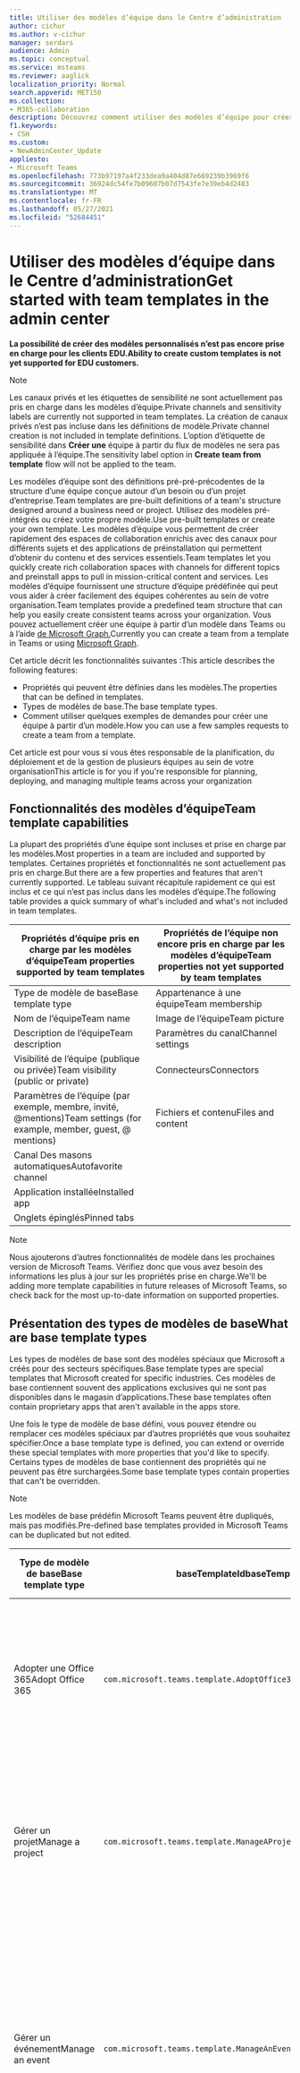```yaml
---
title: Utiliser des modèles d’équipe dans le Centre d’administration
author: cichur
ms.author: v-cichur
manager: serdars
audience: Admin
ms.topic: conceptual
ms.service: msteams
ms.reviewer: aaglick
localization_priority: Normal
search.appverid: MET150
ms.collection:
- M365-collaboration
description: Découvrez comment utiliser des modèles d’équipe pour créer des espaces de collaboration avec des canaux pour différentes rubriques à l’aide de modèles préinstallés.
f1.keywords:
- CSH
ms.custom:
- NewAdminCenter_Update
appliesto:
- Microsoft Teams
ms.openlocfilehash: 773b97197a4f233dea9a404d87e669239b3969f6
ms.sourcegitcommit: 36924dc54fe7b09607b07d7543fe7e39eb4d2483
ms.translationtype: MT
ms.contentlocale: fr-FR
ms.lasthandoff: 05/27/2021
ms.locfileid: "52684451"
---
```

# <a name="get-started-with-team-templates-in-the-admin-center"></a><span data-ttu-id="bd105-103">Utiliser des modèles d’équipe dans le Centre d’administration</span><span class="sxs-lookup"><span data-stu-id="bd105-103">Get started with team templates in the admin center</span></span>

<span data-ttu-id="bd105-104">**La possibilité de créer des modèles personnalisés n’est pas encore prise en charge pour les clients EDU.**</span><span class="sxs-lookup"><span data-stu-id="bd105-104">**Ability to create custom templates is not yet supported for EDU customers.**</span></span>

> [!NOTE]
> <span data-ttu-id="bd105-105">Les canaux privés et les étiquettes de sensibilité ne sont actuellement pas pris en charge dans les modèles d’équipe.</span><span class="sxs-lookup"><span data-stu-id="bd105-105">Private channels and sensitivity labels are currently not supported in team templates.</span></span> <span data-ttu-id="bd105-106">La création de canaux privés n’est pas incluse dans les définitions de modèle.</span><span class="sxs-lookup"><span data-stu-id="bd105-106">Private channel creation is not included in template definitions.</span></span> <span data-ttu-id="bd105-107">L’option d’étiquette de sensibilité dans **Créer une** équipe à partir du flux de modèles ne sera pas appliquée à l’équipe.</span><span class="sxs-lookup"><span data-stu-id="bd105-107">The sensitivity label option in **Create team from template** flow will not be applied to the team.</span></span>

<span data-ttu-id="bd105-108">Les modèles d’équipe sont des définitions pré-pré-précodentes de la structure d’une équipe conçue autour d’un besoin ou d’un projet d’entreprise.</span><span class="sxs-lookup"><span data-stu-id="bd105-108">Team templates are pre-built definitions of a team's structure designed around a business need or project.</span></span> <span data-ttu-id="bd105-109">Utilisez des modèles pré-intégrés ou créez votre propre modèle.</span><span class="sxs-lookup"><span data-stu-id="bd105-109">Use pre-built templates or create your own template.</span></span> <span data-ttu-id="bd105-110">Les modèles d’équipe vous permettent de créer rapidement des espaces de collaboration enrichis avec des canaux pour différents sujets et des applications de préinstallation qui permettent d’obtenir du contenu et des services essentiels.</span><span class="sxs-lookup"><span data-stu-id="bd105-110">Team templates let you quickly create rich collaboration spaces with channels for different topics and preinstall apps to pull in mission-critical content and services.</span></span> <span data-ttu-id="bd105-111">Les modèles d’équipe fournissent une structure d’équipe prédéfinée qui peut vous aider à créer facilement des équipes cohérentes au sein de votre organisation.</span><span class="sxs-lookup"><span data-stu-id="bd105-111">Team templates provide a predefined team structure that can help you easily create consistent teams across your organization.</span></span> <span data-ttu-id="bd105-112">Vous pouvez actuellement créer une équipe à partir d’un modèle dans Teams ou à l’aide [de Microsoft Graph.](get-started-with-teams-templates.md)</span><span class="sxs-lookup"><span data-stu-id="bd105-112">Currently you can create a team from a template in Teams or using [Microsoft Graph](get-started-with-teams-templates.md).</span></span>

<span data-ttu-id="bd105-113">Cet article décrit les fonctionnalités suivantes :</span><span class="sxs-lookup"><span data-stu-id="bd105-113">This article describes the following features:</span></span>

- <span data-ttu-id="bd105-114">Propriétés qui peuvent être définies dans les modèles.</span><span class="sxs-lookup"><span data-stu-id="bd105-114">The properties that can be defined in templates.</span></span>
- <span data-ttu-id="bd105-115">Types de modèles de base.</span><span class="sxs-lookup"><span data-stu-id="bd105-115">The base template types.</span></span>
- <span data-ttu-id="bd105-116">Comment utiliser quelques exemples de demandes pour créer une équipe à partir d’un modèle.</span><span class="sxs-lookup"><span data-stu-id="bd105-116">How you can use a few samples requests to create a team from a template.</span></span>

<span data-ttu-id="bd105-117">Cet article est pour vous si vous êtes responsable de la planification, du déploiement et de la gestion de plusieurs équipes au sein de votre organisation</span><span class="sxs-lookup"><span data-stu-id="bd105-117">This article is for you if you're responsible for planning, deploying, and managing multiple teams across your organization</span></span>

## <a name="team-template-capabilities"></a><span data-ttu-id="bd105-118">Fonctionnalités des modèles d’équipe</span><span class="sxs-lookup"><span data-stu-id="bd105-118">Team template capabilities</span></span>

<span data-ttu-id="bd105-119">La plupart des propriétés d’une équipe sont incluses et prise en charge par les modèles.</span><span class="sxs-lookup"><span data-stu-id="bd105-119">Most properties in a team are included and supported by templates.</span></span> <span data-ttu-id="bd105-120">Certaines propriétés et fonctionnalités ne sont actuellement pas pris en charge.</span><span class="sxs-lookup"><span data-stu-id="bd105-120">But there are a few properties and features that aren't currently supported.</span></span> <span data-ttu-id="bd105-121">Le tableau suivant récapitule rapidement ce qui est inclus et ce qui n’est pas inclus dans les modèles d’équipe.</span><span class="sxs-lookup"><span data-stu-id="bd105-121">The following table provides a quick summary of what's included and what's not included in team templates.</span></span>

| <span data-ttu-id="bd105-122">**Propriétés d’équipe pris en charge par les modèles d’équipe**</span><span class="sxs-lookup"><span data-stu-id="bd105-122">**Team properties supported by team templates**</span></span> | <span data-ttu-id="bd105-123">**Propriétés de l’équipe non encore pris en charge par les modèles d’équipe**</span><span class="sxs-lookup"><span data-stu-id="bd105-123">**Team properties not yet supported by team templates**</span></span> |
| ------------------------------------------------ | -------------------------------------------------------- |
| <span data-ttu-id="bd105-124">Type de modèle de base</span><span class="sxs-lookup"><span data-stu-id="bd105-124">Base template type</span></span> | <span data-ttu-id="bd105-125">Appartenance à une équipe</span><span class="sxs-lookup"><span data-stu-id="bd105-125">Team membership</span></span> |
| <span data-ttu-id="bd105-126">Nom de l’équipe</span><span class="sxs-lookup"><span data-stu-id="bd105-126">Team name</span></span> | <span data-ttu-id="bd105-127">Image de l’équipe</span><span class="sxs-lookup"><span data-stu-id="bd105-127">Team picture</span></span> |
| <span data-ttu-id="bd105-128">Description de l’équipe</span><span class="sxs-lookup"><span data-stu-id="bd105-128">Team description</span></span> | <span data-ttu-id="bd105-129">Paramètres du canal</span><span class="sxs-lookup"><span data-stu-id="bd105-129">Channel settings</span></span> |
| <span data-ttu-id="bd105-130">Visibilité de l’équipe (publique ou privée)</span><span class="sxs-lookup"><span data-stu-id="bd105-130">Team visibility (public or private)</span></span> | <span data-ttu-id="bd105-131">Connecteurs</span><span class="sxs-lookup"><span data-stu-id="bd105-131">Connectors</span></span> |
| <span data-ttu-id="bd105-132">Paramètres de l’équipe (par exemple, membre, invité, @mentions)</span><span class="sxs-lookup"><span data-stu-id="bd105-132">Team settings (for example, member, guest, @ mentions)</span></span> | <span data-ttu-id="bd105-133">Fichiers et contenu</span><span class="sxs-lookup"><span data-stu-id="bd105-133">Files and content</span></span> |
| <span data-ttu-id="bd105-134">Canal Des masons automatiques</span><span class="sxs-lookup"><span data-stu-id="bd105-134">Autofavorite channel</span></span> | |
| <span data-ttu-id="bd105-135">Application installée</span><span class="sxs-lookup"><span data-stu-id="bd105-135">Installed app</span></span> | |
| <span data-ttu-id="bd105-136">Onglets épinglés</span><span class="sxs-lookup"><span data-stu-id="bd105-136">Pinned tabs</span></span> | |

> [!NOTE]
> <span data-ttu-id="bd105-137">Nous ajouterons d’autres fonctionnalités de modèle dans les prochaines version de Microsoft Teams. Vérifiez donc que vous avez besoin des informations les plus à jour sur les propriétés prise en charge.</span><span class="sxs-lookup"><span data-stu-id="bd105-137">We'll be adding more template capabilities in future releases of Microsoft Teams, so check back for the most up-to-date information on supported properties.</span></span>

## <a name="what-are-base-template-types"></a><span data-ttu-id="bd105-138">Présentation des types de modèles de base</span><span class="sxs-lookup"><span data-stu-id="bd105-138">What are base template types</span></span>

<span data-ttu-id="bd105-139">Les types de modèles de base sont des modèles spéciaux que Microsoft a créés pour des secteurs spécifiques.</span><span class="sxs-lookup"><span data-stu-id="bd105-139">Base template types are special templates that Microsoft created for specific industries.</span></span> <span data-ttu-id="bd105-140">Ces modèles de base contiennent souvent des applications exclusives qui ne sont pas disponibles dans le magasin d’applications.</span><span class="sxs-lookup"><span data-stu-id="bd105-140">These base templates often contain proprietary apps that aren't available in the apps store.</span></span>

<span data-ttu-id="bd105-141">Une fois le type de modèle de base défini, vous pouvez étendre ou remplacer ces modèles spéciaux par d’autres propriétés que vous souhaitez spécifier.</span><span class="sxs-lookup"><span data-stu-id="bd105-141">Once a base template type is defined, you can extend or override these special templates with more properties that you'd like to specify.</span></span> <span data-ttu-id="bd105-142">Certains types de modèles de base contiennent des propriétés qui ne peuvent pas être surchargées.</span><span class="sxs-lookup"><span data-stu-id="bd105-142">Some base template types contain properties that can't be overridden.</span></span>

> [!NOTE]
> <span data-ttu-id="bd105-143">Les modèles de base prédéfin Microsoft Teams peuvent être dupliqués, mais pas modifiés.</span><span class="sxs-lookup"><span data-stu-id="bd105-143">Pre-defined base templates provided in Microsoft Teams can be duplicated but not edited.</span></span>

| <span data-ttu-id="bd105-144">Type de modèle de base</span><span class="sxs-lookup"><span data-stu-id="bd105-144">Base template type</span></span> | <span data-ttu-id="bd105-145">baseTemplateId</span><span class="sxs-lookup"><span data-stu-id="bd105-145">baseTemplateId</span></span> | <span data-ttu-id="bd105-146">Propriétés fournies avec ce modèle de base</span><span class="sxs-lookup"><span data-stu-id="bd105-146">Properties that come with this base template</span></span> |
| ------------------ | -------------- | ----------------------------------------------------- |
| <span data-ttu-id="bd105-147">Adopter une Office 365</span><span class="sxs-lookup"><span data-stu-id="bd105-147">Adopt Office 365</span></span> |`com.microsoft.teams.template.AdoptOffice365`|  <span data-ttu-id="bd105-148">Canaux :</span><span class="sxs-lookup"><span data-stu-id="bd105-148">Channels:</span></span> <ul><li><span data-ttu-id="bd105-149">Général</span><span class="sxs-lookup"><span data-stu-id="bd105-149">General</span></span></li> <li><span data-ttu-id="bd105-150">Annonces</span><span class="sxs-lookup"><span data-stu-id="bd105-150">Announcements</span></span></li> <li><span data-ttu-id="bd105-151">Coin Champions</span><span class="sxs-lookup"><span data-stu-id="bd105-151">Champions corner</span></span></li> <li><span data-ttu-id="bd105-152">Formulaires d’équipe</span><span class="sxs-lookup"><span data-stu-id="bd105-152">Team forms</span></span></li></ul> <span data-ttu-id="bd105-153">Applications :</span><span class="sxs-lookup"><span data-stu-id="bd105-153">Apps:</span></span> <ul><li><span data-ttu-id="bd105-154">Wiki</span><span class="sxs-lookup"><span data-stu-id="bd105-154">Wiki</span></span></li>  <li><span data-ttu-id="bd105-155">Calendrier</span><span class="sxs-lookup"><span data-stu-id="bd105-155">Calendar</span></span></li> |
| <span data-ttu-id="bd105-156">Gérer un projet</span><span class="sxs-lookup"><span data-stu-id="bd105-156">Manage a project</span></span> |`com.microsoft.teams.template.ManageAProject`| <span data-ttu-id="bd105-157">Canaux :</span><span class="sxs-lookup"><span data-stu-id="bd105-157">Channels:</span></span> <ul><li><span data-ttu-id="bd105-158">Général</span><span class="sxs-lookup"><span data-stu-id="bd105-158">General</span></span></li> <li><span data-ttu-id="bd105-159">Annonces</span><span class="sxs-lookup"><span data-stu-id="bd105-159">Announcements</span></span></li> <li><span data-ttu-id="bd105-160">Ressources</span><span class="sxs-lookup"><span data-stu-id="bd105-160">Resources</span></span></li> <li><span data-ttu-id="bd105-161">Planification</span><span class="sxs-lookup"><span data-stu-id="bd105-161">Planning</span></span></li></ul> <span data-ttu-id="bd105-162">Applications :</span><span class="sxs-lookup"><span data-stu-id="bd105-162">Apps:</span></span><ul><li><span data-ttu-id="bd105-163">Wiki</span><span class="sxs-lookup"><span data-stu-id="bd105-163">Wiki</span></span></li><li><span data-ttu-id="bd105-164">OneNote</span><span class="sxs-lookup"><span data-stu-id="bd105-164">OneNote</span></span></li><li><span data-ttu-id="bd105-165">Planificateur</span><span class="sxs-lookup"><span data-stu-id="bd105-165">Planner</span></span></li><li><span data-ttu-id="bd105-166">Listes</span><span class="sxs-lookup"><span data-stu-id="bd105-166">Lists</span></span></li>  </ul> |
| <span data-ttu-id="bd105-167">Gérer un événement</span><span class="sxs-lookup"><span data-stu-id="bd105-167">Manage an event</span></span>|`com.microsoft.teams.template.ManageAnEvent` | <span data-ttu-id="bd105-168">Canaux :</span><span class="sxs-lookup"><span data-stu-id="bd105-168">Channels:</span></span> <ul><li><span data-ttu-id="bd105-169">Général</span><span class="sxs-lookup"><span data-stu-id="bd105-169">General</span></span></li> <li><span data-ttu-id="bd105-170">Annonces</span><span class="sxs-lookup"><span data-stu-id="bd105-170">Announcements</span></span></li> <li><span data-ttu-id="bd105-171">Budget</span><span class="sxs-lookup"><span data-stu-id="bd105-171">Budget</span></span></li> <li><span data-ttu-id="bd105-172">Contenu</span><span class="sxs-lookup"><span data-stu-id="bd105-172">Content</span></span></li><li><span data-ttu-id="bd105-173">Logistique</span><span class="sxs-lookup"><span data-stu-id="bd105-173">Logistics</span></span></li> <li><span data-ttu-id="bd105-174">Planification</span><span class="sxs-lookup"><span data-stu-id="bd105-174">Planning</span></span></li> <li> <span data-ttu-id="bd105-175">Marketing et relations publiques</span><span class="sxs-lookup"><span data-stu-id="bd105-175">Marketing and PR</span></span></li></ul> <span data-ttu-id="bd105-176">Applications :</span><span class="sxs-lookup"><span data-stu-id="bd105-176">Apps:</span></span><ul><li><span data-ttu-id="bd105-177">Wiki</span><span class="sxs-lookup"><span data-stu-id="bd105-177">Wiki</span></span></li><li><span data-ttu-id="bd105-178">Site web</span><span class="sxs-lookup"><span data-stu-id="bd105-178">Website</span></span></li> <li><span data-ttu-id="bd105-179">YouTube</span><span class="sxs-lookup"><span data-stu-id="bd105-179">YouTube</span></span></li> <li><span data-ttu-id="bd105-180">Planificateur</span><span class="sxs-lookup"><span data-stu-id="bd105-180">Planner</span></span></li> <li><span data-ttu-id="bd105-181">OneNote</span><span class="sxs-lookup"><span data-stu-id="bd105-181">OneNote</span></span></li> <li><span data-ttu-id="bd105-182">Idées des employés</span><span class="sxs-lookup"><span data-stu-id="bd105-182">Employee ideas</span></span></li> <li><span data-ttu-id="bd105-183">Issue Reporter</span><span class="sxs-lookup"><span data-stu-id="bd105-183">Issue Reporter</span></span></li></ul> |
|<span data-ttu-id="bd105-184">Intégrer des employés</span><span class="sxs-lookup"><span data-stu-id="bd105-184">Onboard employees</span></span>|`com.microsoft.teams.template.OnboardEmployees` | <span data-ttu-id="bd105-185">Canaux :</span><span class="sxs-lookup"><span data-stu-id="bd105-185">Channels:</span></span> <ul><li><span data-ttu-id="bd105-186">Général</span><span class="sxs-lookup"><span data-stu-id="bd105-186">General</span></span></li> <li><span data-ttu-id="bd105-187">Annonces</span><span class="sxs-lookup"><span data-stu-id="bd105-187">Announcements</span></span></li> <li><span data-ttu-id="bd105-188">Conversation employé</span><span class="sxs-lookup"><span data-stu-id="bd105-188">Employee chat</span></span></li> <li><span data-ttu-id="bd105-189">Formation</span><span class="sxs-lookup"><span data-stu-id="bd105-189">Training</span></span></li></ul><span data-ttu-id="bd105-190">Applications :</span><span class="sxs-lookup"><span data-stu-id="bd105-190">Apps:</span></span><ul><li><span data-ttu-id="bd105-191">Wiki</span><span class="sxs-lookup"><span data-stu-id="bd105-191">Wiki</span></span></li><li><span data-ttu-id="bd105-192">Communautés</span><span class="sxs-lookup"><span data-stu-id="bd105-192">Communities</span></span></li><li><span data-ttu-id="bd105-193">Planificateur</span><span class="sxs-lookup"><span data-stu-id="bd105-193">Planner</span></span></li><li><span data-ttu-id="bd105-194">Idées des employés</span><span class="sxs-lookup"><span data-stu-id="bd105-194">Employee ideas</span></span></li></ul>|
|<span data-ttu-id="bd105-195">Organiser le service d’aide</span><span class="sxs-lookup"><span data-stu-id="bd105-195">Organize help desk</span></span>| `com.microsoft.teams.template.OrganizeHelpDesk`|<span data-ttu-id="bd105-196">Canaux :</span><span class="sxs-lookup"><span data-stu-id="bd105-196">Channels:</span></span><ul><li><span data-ttu-id="bd105-197">Général</span><span class="sxs-lookup"><span data-stu-id="bd105-197">General</span></span></li><li><span data-ttu-id="bd105-198">Annonces</span><span class="sxs-lookup"><span data-stu-id="bd105-198">Announcements</span></span></li><li><span data-ttu-id="bd105-199">FAQ</span><span class="sxs-lookup"><span data-stu-id="bd105-199">FAQ</span></span></li></ul><span data-ttu-id="bd105-200">Applications :</span><span class="sxs-lookup"><span data-stu-id="bd105-200">Apps:</span></span><ul><li><span data-ttu-id="bd105-201">Wiki</span><span class="sxs-lookup"><span data-stu-id="bd105-201">Wiki</span></span></li><li><span data-ttu-id="bd105-202">OneNote</span><span class="sxs-lookup"><span data-stu-id="bd105-202">OneNote</span></span></li><li><span data-ttu-id="bd105-203">Planificateur</span><span class="sxs-lookup"><span data-stu-id="bd105-203">Planner</span></span> </li><li><span data-ttu-id="bd105-204">Compliment</span><span class="sxs-lookup"><span data-stu-id="bd105-204">Praise</span></span></li><li><span data-ttu-id="bd105-205">Issue Reporter</span><span class="sxs-lookup"><span data-stu-id="bd105-205">Issue Reporter</span></span></li></ul> |
| <span data-ttu-id="bd105-206">Soins du patient</span><span class="sxs-lookup"><span data-stu-id="bd105-206">Patient care</span></span>| `healthcareWard`| <span data-ttu-id="bd105-207">Canaux :</span><span class="sxs-lookup"><span data-stu-id="bd105-207">Channels:</span></span><ul><li><span data-ttu-id="bd105-208">Général</span><span class="sxs-lookup"><span data-stu-id="bd105-208">General</span></span></li><li><span data-ttu-id="bd105-209">Annonces</span><span class="sxs-lookup"><span data-stu-id="bd105-209">Announcements</span></span></li><li><span data-ttu-id="bd105-210">Blotti</span><span class="sxs-lookup"><span data-stu-id="bd105-210">Huddles</span></span></li><li><span data-ttu-id="bd105-211">Rondes</span><span class="sxs-lookup"><span data-stu-id="bd105-211">Rounds</span></span></li><li><span data-ttu-id="bd105-212">Personnel</span><span class="sxs-lookup"><span data-stu-id="bd105-212">Staffing</span></span></li><li><span data-ttu-id="bd105-213">Formation</span><span class="sxs-lookup"><span data-stu-id="bd105-213">Training</span></span></li></ul> <span data-ttu-id="bd105-214">Applications :</span><span class="sxs-lookup"><span data-stu-id="bd105-214">Apps:</span></span> <ul><li><span data-ttu-id="bd105-215">Wiki</span><span class="sxs-lookup"><span data-stu-id="bd105-215">Wiki</span></span></li><li><span data-ttu-id="bd105-216">Listes</span><span class="sxs-lookup"><span data-stu-id="bd105-216">Lists</span></span>  </li><li><span data-ttu-id="bd105-217">Approbations</span><span class="sxs-lookup"><span data-stu-id="bd105-217">Approvals</span></span></li></ul>|
| <span data-ttu-id="bd105-218">Collaborer sur la crise ou l’événement global</span><span class="sxs-lookup"><span data-stu-id="bd105-218">Collaborate on global crisis or event</span></span> |`com.microsoft.teams.template.CollaborateOnAGlobalCrisisOrEvent`| <span data-ttu-id="bd105-219">Canaux :</span><span class="sxs-lookup"><span data-stu-id="bd105-219">Channels:</span></span> <ul><li><span data-ttu-id="bd105-220">Général</span><span class="sxs-lookup"><span data-stu-id="bd105-220">General</span></span><li><span data-ttu-id="bd105-221">Annonces</span><span class="sxs-lookup"><span data-stu-id="bd105-221">Announcements</span></span></li><li><span data-ttu-id="bd105-222">Actualités mondiales</span><span class="sxs-lookup"><span data-stu-id="bd105-222">World news</span></span></li><li><span data-ttu-id="bd105-223">Continuité de l’activité</span><span class="sxs-lookup"><span data-stu-id="bd105-223">Business continuity</span></span></li><li><span data-ttu-id="bd105-224">Travail à distance</span><span class="sxs-lookup"><span data-stu-id="bd105-224">Remote working</span></span></li><li><span data-ttu-id="bd105-225">Communications internes</span><span class="sxs-lookup"><span data-stu-id="bd105-225">Internal comms</span></span></li><li><span data-ttu-id="bd105-226">Comms externes</span><span class="sxs-lookup"><span data-stu-id="bd105-226">External comms</span></span></li><li><span data-ttu-id="bd105-227">Demande d’approbation</span><span class="sxs-lookup"><span data-stu-id="bd105-227">Approvals request</span></span></li><li><span data-ttu-id="bd105-228">Réclamations des clients</span><span class="sxs-lookup"><span data-stu-id="bd105-228">Customer complaints</span></span></li><li><span data-ttu-id="bd105-229">Kudos</span><span class="sxs-lookup"><span data-stu-id="bd105-229">Kudos</span></span></li><li><span data-ttu-id="bd105-230">Mise à jour pour la direction</span><span class="sxs-lookup"><span data-stu-id="bd105-230">Executive update</span></span></li></ul><span data-ttu-id="bd105-231">Applications :</span><span class="sxs-lookup"><span data-stu-id="bd105-231">Apps:</span></span> <ul><li><span data-ttu-id="bd105-232">Compliment</span><span class="sxs-lookup"><span data-stu-id="bd105-232">Praise</span></span></li><li><span data-ttu-id="bd105-233">Wiki</span><span class="sxs-lookup"><span data-stu-id="bd105-233">Wiki</span></span></li><li><span data-ttu-id="bd105-234">Site web</span><span class="sxs-lookup"><span data-stu-id="bd105-234">Website</span></span></li><li><span data-ttu-id="bd105-235">Planificateur</span><span class="sxs-lookup"><span data-stu-id="bd105-235">Planner</span></span></li><li><span data-ttu-id="bd105-236">Issue Reporter</span><span class="sxs-lookup"><span data-stu-id="bd105-236">Issue Reporter</span></span></li></ul>|
|<span data-ttu-id="bd105-237">Agence bancaire</span><span class="sxs-lookup"><span data-stu-id="bd105-237">Bank branch</span></span>| `com.microsoft.teams.template.CollaborateWithinABankBranch`|<span data-ttu-id="bd105-238">Canaux :</span><span class="sxs-lookup"><span data-stu-id="bd105-238">Channels:</span></span> <ul><li><span data-ttu-id="bd105-239">Général</span><span class="sxs-lookup"><span data-stu-id="bd105-239">General</span></span><li><span data-ttu-id="bd105-240">Annonces</span><span class="sxs-lookup"><span data-stu-id="bd105-240">Announcements</span></span></li><li><span data-ttu-id="bd105-241">Blotti</span><span class="sxs-lookup"><span data-stu-id="bd105-241">Huddles</span></span></li><li><span data-ttu-id="bd105-242">Réunions avec les clients</span><span class="sxs-lookup"><span data-stu-id="bd105-242">Customer meetings</span></span></li><li><span data-ttu-id="bd105-243">Demande d’approbation</span><span class="sxs-lookup"><span data-stu-id="bd105-243">Approvals Request</span></span> </li><li><span data-ttu-id="bd105-244">Desso</span><span class="sxs-lookup"><span data-stu-id="bd105-244">Coaching</span></span></li><li><span data-ttu-id="bd105-245">Développement de compétences</span><span class="sxs-lookup"><span data-stu-id="bd105-245">Skills development</span></span></li><li><span data-ttu-id="bd105-246">Traitement des emprunts</span><span class="sxs-lookup"><span data-stu-id="bd105-246">Loan processing</span></span></li><li><span data-ttu-id="bd105-247">Réclamations des clients</span><span class="sxs-lookup"><span data-stu-id="bd105-247">Customer complaints</span></span></li><li><span data-ttu-id="bd105-248">Kudos</span><span class="sxs-lookup"><span data-stu-id="bd105-248">Kudos</span></span></li><li><span data-ttu-id="bd105-249">Amusant</span><span class="sxs-lookup"><span data-stu-id="bd105-249">Fun stuff</span></span></li><li><span data-ttu-id="bd105-250">Conformité</span><span class="sxs-lookup"><span data-stu-id="bd105-250">Compliance</span></span></li></ul><span data-ttu-id="bd105-251">Applications :</span><span class="sxs-lookup"><span data-stu-id="bd105-251">Apps:</span></span><ul><li><span data-ttu-id="bd105-252">Compliment</span><span class="sxs-lookup"><span data-stu-id="bd105-252">Praise</span></span> </li><li><span data-ttu-id="bd105-253">Issue Reporter</span><span class="sxs-lookup"><span data-stu-id="bd105-253">Issue Reporter</span></span></li></ul>|
|<span data-ttu-id="bd105-254">Réponse à un incident</span><span class="sxs-lookup"><span data-stu-id="bd105-254">Incident response</span></span>| `com.microsoft.teams.template.CoordinateIncidentResponse`|<span data-ttu-id="bd105-255">Canaux :</span><span class="sxs-lookup"><span data-stu-id="bd105-255">Channels:</span></span> <ul><li><span data-ttu-id="bd105-256">Général</span><span class="sxs-lookup"><span data-stu-id="bd105-256">General</span></span><li><span data-ttu-id="bd105-257">Annonces</span><span class="sxs-lookup"><span data-stu-id="bd105-257">Announcements</span></span></li><li><span data-ttu-id="bd105-258">Logistique</span><span class="sxs-lookup"><span data-stu-id="bd105-258">Logistics</span></span></li><li><span data-ttu-id="bd105-259">Planification</span><span class="sxs-lookup"><span data-stu-id="bd105-259">Planning</span></span></li><li><span data-ttu-id="bd105-260">Récupération</span><span class="sxs-lookup"><span data-stu-id="bd105-260">Recovery</span></span></li><li><span data-ttu-id="bd105-261">Urgent</span><span class="sxs-lookup"><span data-stu-id="bd105-261">Urgent</span></span></li></ul> <span data-ttu-id="bd105-262">Applications :</span><span class="sxs-lookup"><span data-stu-id="bd105-262">Apps:</span></span> <ul><li><span data-ttu-id="bd105-263">Wiki</span><span class="sxs-lookup"><span data-stu-id="bd105-263">Wiki</span></span></li><li><span data-ttu-id="bd105-264">Excel</span><span class="sxs-lookup"><span data-stu-id="bd105-264">Excel</span></span></li><li><span data-ttu-id="bd105-265">OneNote</span><span class="sxs-lookup"><span data-stu-id="bd105-265">OneNote</span></span></li><li><span data-ttu-id="bd105-266">SharePoint</span><span class="sxs-lookup"><span data-stu-id="bd105-266">SharePoint</span></span></li><li><span data-ttu-id="bd105-267">Planificateur</span><span class="sxs-lookup"><span data-stu-id="bd105-267">Planner</span></span></li> <li><span data-ttu-id="bd105-268">Approbations</span><span class="sxs-lookup"><span data-stu-id="bd105-268">Approvals</span></span></li> <li><span data-ttu-id="bd105-269">Inspection</span><span class="sxs-lookup"><span data-stu-id="bd105-269">Inspection</span></span></li> </ul>|
|<span data-ttu-id="bd105-270">Hôpital</span><span class="sxs-lookup"><span data-stu-id="bd105-270">Hospital</span></span>| `healthcareHospital` |<span data-ttu-id="bd105-271">Canaux :</span><span class="sxs-lookup"><span data-stu-id="bd105-271">Channels:</span></span> <ul><li><span data-ttu-id="bd105-272">Général</span><span class="sxs-lookup"><span data-stu-id="bd105-272">General</span></span></li><li><span data-ttu-id="bd105-273">Annonces</span><span class="sxs-lookup"><span data-stu-id="bd105-273">Announcements</span></span></li><li><span data-ttu-id="bd105-274">Conformité</span><span class="sxs-lookup"><span data-stu-id="bd105-274">Compliance</span></span></li><li><span data-ttu-id="bd105-275">Consignataires</span><span class="sxs-lookup"><span data-stu-id="bd105-275">Custodial</span></span></li><li><span data-ttu-id="bd105-276">Ressources humaines</span><span class="sxs-lookup"><span data-stu-id="bd105-276">Human resources</span></span></li><li><span data-ttu-id="bd105-277">Pharmacie</span><span class="sxs-lookup"><span data-stu-id="bd105-277">Pharmacy</span></span></li></ul> <span data-ttu-id="bd105-278">Applications :</span><span class="sxs-lookup"><span data-stu-id="bd105-278">Apps:</span></span> <ul><li><span data-ttu-id="bd105-279">Wiki</span><span class="sxs-lookup"><span data-stu-id="bd105-279">Wiki</span></span></li><li><span data-ttu-id="bd105-280">Listes</span><span class="sxs-lookup"><span data-stu-id="bd105-280">Lists</span></span>  </li></ul>|
|<span data-ttu-id="bd105-281">Organiser un magasin</span><span class="sxs-lookup"><span data-stu-id="bd105-281">Organize a store</span></span>| `retailStore` |<span data-ttu-id="bd105-282">Canaux :</span><span class="sxs-lookup"><span data-stu-id="bd105-282">Channels:</span></span> <ul><li><span data-ttu-id="bd105-283">Général</span><span class="sxs-lookup"><span data-stu-id="bd105-283">General</span></span><li><span data-ttu-id="bd105-284">Transfert de shift</span><span class="sxs-lookup"><span data-stu-id="bd105-284">Shift handoff</span></span></li><li><span data-ttu-id="bd105-285">Apprentissage</span><span class="sxs-lookup"><span data-stu-id="bd105-285">Learning</span></span></li></ul> <span data-ttu-id="bd105-286">Applications :</span><span class="sxs-lookup"><span data-stu-id="bd105-286">Apps:</span></span> <ul><li><span data-ttu-id="bd105-287">Wiki</span><span class="sxs-lookup"><span data-stu-id="bd105-287">Wiki</span></span></li><li><span data-ttu-id="bd105-288">Planificateur</span><span class="sxs-lookup"><span data-stu-id="bd105-288">Planner</span></span></li></ul>|
|<span data-ttu-id="bd105-289">Qualité et sécurité</span><span class="sxs-lookup"><span data-stu-id="bd105-289">Quality and safety</span></span> |`com.microsoft.teams.template.QualitySafety`|<span data-ttu-id="bd105-290">Canaux :</span><span class="sxs-lookup"><span data-stu-id="bd105-290">Channels:</span></span> <ul><li><span data-ttu-id="bd105-291">Général</span><span class="sxs-lookup"><span data-stu-id="bd105-291">General</span></span><li><span data-ttu-id="bd105-292">Annonces</span><span class="sxs-lookup"><span data-stu-id="bd105-292">Announcements</span></span></li><li><span data-ttu-id="bd105-293">Ligne 1</span><span class="sxs-lookup"><span data-stu-id="bd105-293">Line 1</span></span></li><li><span data-ttu-id="bd105-294">Ligne 2</span><span class="sxs-lookup"><span data-stu-id="bd105-294">Line 2</span></span></li><li><span data-ttu-id="bd105-295">Ligne 3</span><span class="sxs-lookup"><span data-stu-id="bd105-295">Line 3</span></span></li><li><span data-ttu-id="bd105-296">Sécurité</span><span class="sxs-lookup"><span data-stu-id="bd105-296">Safety</span></span></li><li><span data-ttu-id="bd105-297">Formation</span><span class="sxs-lookup"><span data-stu-id="bd105-297">Training</span></span></li><li><span data-ttu-id="bd105-298">Maintenance</span><span class="sxs-lookup"><span data-stu-id="bd105-298">Maintenance</span></span></li><li><span data-ttu-id="bd105-299">Amusant</span><span class="sxs-lookup"><span data-stu-id="bd105-299">Fun stuff</span></span></li></ul> <span data-ttu-id="bd105-300">Applications :</span><span class="sxs-lookup"><span data-stu-id="bd105-300">Apps:</span></span> <ul><li><span data-ttu-id="bd105-301">Wiki</span><span class="sxs-lookup"><span data-stu-id="bd105-301">Wiki</span></span></li><li><span data-ttu-id="bd105-302">Planificateur</span><span class="sxs-lookup"><span data-stu-id="bd105-302">Planner</span></span></li> <li><span data-ttu-id="bd105-303">Issue Reporter</span><span class="sxs-lookup"><span data-stu-id="bd105-303">Issue Reporter</span></span></li> <li><span data-ttu-id="bd105-304">Inspection</span><span class="sxs-lookup"><span data-stu-id="bd105-304">Inspection</span></span></li> </ul>|
|<span data-ttu-id="bd105-305">Vente au détail pour les responsables</span><span class="sxs-lookup"><span data-stu-id="bd105-305">Retail for managers</span></span>| `retailManagerCollaboration` |<span data-ttu-id="bd105-306">Canaux :</span><span class="sxs-lookup"><span data-stu-id="bd105-306">Channels:</span></span> <ul><li><span data-ttu-id="bd105-307">Général</span><span class="sxs-lookup"><span data-stu-id="bd105-307">General</span></span><li><span data-ttu-id="bd105-308">Opérations</span><span class="sxs-lookup"><span data-stu-id="bd105-308">Operations</span></span></li><li><span data-ttu-id="bd105-309">Apprentissage</span><span class="sxs-lookup"><span data-stu-id="bd105-309">Learning</span></span></li></ul> <span data-ttu-id="bd105-310">Applications :</span><span class="sxs-lookup"><span data-stu-id="bd105-310">Apps:</span></span> <ul><li><span data-ttu-id="bd105-311">Wiki</span><span class="sxs-lookup"><span data-stu-id="bd105-311">Wiki</span></span></li><li><span data-ttu-id="bd105-312">Planificateur</span><span class="sxs-lookup"><span data-stu-id="bd105-312">Planner</span></span></li></ul>|
||||

<span data-ttu-id="bd105-313">Pour plus d’informations sur les catégories de modèles, voir les catégories suivantes :</span><span class="sxs-lookup"><span data-stu-id="bd105-313">For more information about the template categories, see the following categories:</span></span>

- [<span data-ttu-id="bd105-314">Modèles financiers</span><span class="sxs-lookup"><span data-stu-id="bd105-314">Financial templates</span></span>](financial-teams-templates-in-the-admin-console.md)
- [<span data-ttu-id="bd105-315">Modèles généraux</span><span class="sxs-lookup"><span data-stu-id="bd105-315">General templates</span></span>](general-teams-templates-in-the-admin-console.md)
- [<span data-ttu-id="bd105-316">Modèles pour le gouvernement</span><span class="sxs-lookup"><span data-stu-id="bd105-316">Government templates</span></span>](government-teams-templates-in-the-admin-console.md)
- [<span data-ttu-id="bd105-317">Modèles médicaux</span><span class="sxs-lookup"><span data-stu-id="bd105-317">Healthcare templates</span></span>](expand-teams-across-your-org/healthcare/healthcare-templates-admin-console.md)
- [<span data-ttu-id="bd105-318">Modèles de fabrication</span><span class="sxs-lookup"><span data-stu-id="bd105-318">Manufacturing templates</span></span>](manufacturing-teams-templates-in-the-admin-console.md)
- [<span data-ttu-id="bd105-319">Modèles commerciaux</span><span class="sxs-lookup"><span data-stu-id="bd105-319">Retail templates</span></span>](retail-teams-templates-in-the-admin-console.md)

## <a name="template-size-limits"></a><span data-ttu-id="bd105-320">Limites de taille des modèles</span><span class="sxs-lookup"><span data-stu-id="bd105-320">Template size limits</span></span>

<span data-ttu-id="bd105-321">Les modèles sont limités à un nombre spécifique de canaux, d’onglets et d’applications.</span><span class="sxs-lookup"><span data-stu-id="bd105-321">Templates are limited to a specific number of channels, tabs, and apps.</span></span>

 > [!Note]
 > <span data-ttu-id="bd105-322">Vous pouvez ajouter des canaux, des onglets et des applications à l’équipe après sa création à partir d’un modèle.</span><span class="sxs-lookup"><span data-stu-id="bd105-322">You can add more channels, tabs, and apps to the team after it's been created from a template.</span></span>

|<span data-ttu-id="bd105-323">Fonctionnalité</span><span class="sxs-lookup"><span data-stu-id="bd105-323">Feature</span></span> | <span data-ttu-id="bd105-324">Limite</span><span class="sxs-lookup"><span data-stu-id="bd105-324">Limit</span></span>|
|-|-|
|<span data-ttu-id="bd105-325">Canaux par modèle</span><span class="sxs-lookup"><span data-stu-id="bd105-325">Channels per template</span></span> | <span data-ttu-id="bd105-326">15</span><span class="sxs-lookup"><span data-stu-id="bd105-326">15</span></span> |
|<span data-ttu-id="bd105-327">Onglets par canal dans un modèle</span><span class="sxs-lookup"><span data-stu-id="bd105-327">Tabs per channel in a template</span></span> | <span data-ttu-id="bd105-328">20</span><span class="sxs-lookup"><span data-stu-id="bd105-328">20</span></span> |
|<span data-ttu-id="bd105-329">Applications par modèle</span><span class="sxs-lookup"><span data-stu-id="bd105-329">Apps per template</span></span> | <span data-ttu-id="bd105-330">50</span><span class="sxs-lookup"><span data-stu-id="bd105-330">50</span></span>|
|||

<span data-ttu-id="bd105-331">Pour [plus d’informations, voir](limits-specifications-teams.md) les limites et Teams spécifications des données.</span><span class="sxs-lookup"><span data-stu-id="bd105-331">See [Limits and specifications of Teams](limits-specifications-teams.md) for more information.</span></span>

## <a name="manage-templates-in-powershell"></a><span data-ttu-id="bd105-332">Gérer les modèles dans PowerShell</span><span class="sxs-lookup"><span data-stu-id="bd105-332">Manage templates in PowerShell</span></span>

<span data-ttu-id="bd105-333">Utilisez les cmdlt suivants pour gérer vos modèles dans PowerShell.</span><span class="sxs-lookup"><span data-stu-id="bd105-333">Use the following cmdlts to manage your templates in PowerShell.</span></span>

- [<span data-ttu-id="bd105-334">Get-CsTeamTemplate</span><span class="sxs-lookup"><span data-stu-id="bd105-334">Get-CsTeamTemplate</span></span>](/powershell/module/teams/get-csteamtemplate?view=teams-ps) 
- [<span data-ttu-id="bd105-335">Get-CsTeamTemplateList</span><span class="sxs-lookup"><span data-stu-id="bd105-335">Get-CsTeamTemplateList</span></span>](/powershell/module/teams/get-csteamtemplatelist?view=teams-ps)
- [<span data-ttu-id="bd105-336">New-CsTeamTemplate</span><span class="sxs-lookup"><span data-stu-id="bd105-336">New-CsTeamTemplate</span></span>](/powershell/module/teams/new-csteamtemplate?view=teams-ps)
- [<span data-ttu-id="bd105-337">Remove-CsTeamTemplate</span><span class="sxs-lookup"><span data-stu-id="bd105-337">Remove-CsTeamTemplate</span></span>](/powershell/module/teams/remove-csteamtemplate?view=teams-ps) 
- [<span data-ttu-id="bd105-338">Update-CsTeamTemplate</span><span class="sxs-lookup"><span data-stu-id="bd105-338">Update-CsTeamTemplate</span></span>](/powershell/module/teams/update-csteamtemplate?view=teams-ps)

## <a name="related-topics"></a><span data-ttu-id="bd105-339">Sujets associés</span><span class="sxs-lookup"><span data-stu-id="bd105-339">Related topics</span></span>

- [<span data-ttu-id="bd105-340">Créer un modèle d’équipe personnalisé</span><span class="sxs-lookup"><span data-stu-id="bd105-340">Create a custom team template</span></span>](create-a-team-template.md)
- [<span data-ttu-id="bd105-341">Créer un modèle d’équipe à partir d’un modèle d’équipe existant</span><span class="sxs-lookup"><span data-stu-id="bd105-341">Create a team template from an existing team template</span></span>](create-template-from-existing-template.md)
- [<span data-ttu-id="bd105-342">Créer un modèle à partir d’une équipe existante</span><span class="sxs-lookup"><span data-stu-id="bd105-342">Create a template from an existing team</span></span>](create-template-from-existing-team.md)
